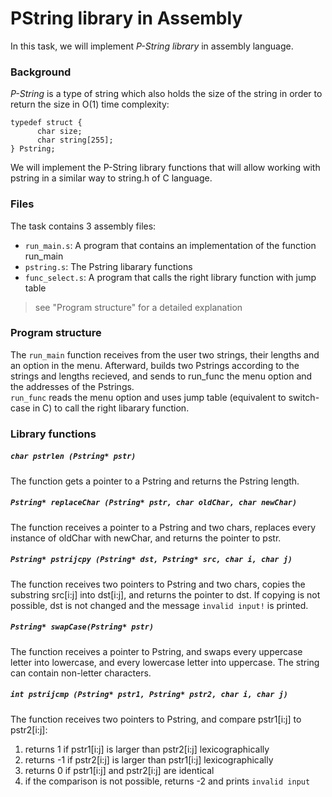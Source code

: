 # PString library in Assembly
In this task, we will implement *P-String library* in assembly language.  

### Background
*P-String* is a type of string which also holds the size of the string in order to return the size in O(1) time complexity:
```
typedef struct {
      char size;
      char string[255];
} Pstring;
```
We will implement the P-String library functions that will allow working with pstring in a similar way to string.h of C language.  

### Files
The task contains 3 assembly files:  
- ```run_main.s```: A program that contains an implementation of the function run_main  
- ```pstring.s```: The Pstring libarary functions  
- ```func_select.s```: A program that calls the right library function with jump table  
> see "Program structure" for a detailed explanation

### Program structure
The ```run_main``` function receives from the user two strings, their lengths and an option in the menu. Afterward, builds two Pstrings according to the strings and lengths recieved, and sends to run_func the menu option and the addresses of the Pstrings.  
```run_func``` reads the menu option and uses jump table (equivalent to switch-case in C) to call the right libarary function.

### Library functions
##### ```char pstrlen (Pstring* pstr)```  
The function gets a pointer to a Pstring and returns the Pstring length.
##### ```Pstring* replaceChar (Pstring* pstr, char oldChar, char newChar)```  
The function receives a pointer to a Pstring and two chars, replaces every instance of oldChar with newChar, and returns the pointer to pstr.
##### ```Pstring* pstrijcpy (Pstring* dst, Pstring* src, char i, char j)```
The function receives two pointers to Pstring and two chars, copies the substring src[i:j] into dst[i:j], and returns the pointer to dst. If copying is not possible, dst is not changed and the message ```invalid input!``` is printed.
##### ```Pstring* swapCase(Pstring* pstr)```
The function receives a pointer to Pstring, and swaps every uppercase letter into lowercase, and every lowercase letter into uppercase. The string can contain non-letter characters.
##### ```int pstrijcmp (Pstring* pstr1, Pstring* pstr2, char i, char j)```
The function receives two pointers to Pstring, and compare pstr1[i:j] to pstr2[i:j]:
1) returns 1 if pstr1[i:j] is larger than pstr2[i:j] lexicographically
2) returns -1 if pstr2[i:j] is larger than pstr1[i:j] lexicographically
3) returns 0 if pstr1[i:j] and pstr2[i:j] are identical
4) if the comparison is not possible, returns -2 and prints ```invalid input```
